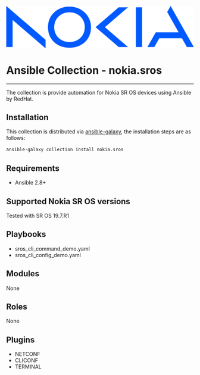 ![NOKIA](https://raw.githubusercontent.com/nokia/nsp-workflow/master/logo.png)
# Ansible Collection - nokia.sros

***

The collection is provide automation for Nokia SR OS devices using Ansible by RedHat.

## Installation
This collection is distributed via [ansible-galaxy](https://galaxy.ansible.com/), the installation steps are as follows:
```bash
ansible-galaxy collection install nokia.sros
```

## Requirements
* Ansible 2.8+

## Supported Nokia SR OS versions
Tested with SR OS 19.7.R1

## Playbooks
* sros_cli_command_demo.yaml
* sros_cli_config_demo.yaml

## Modules
None

## Roles
None

## Plugins
* NETCONF
* CLICONF
* TERMINAL
